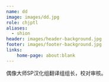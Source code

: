 ```yaml
---
name: dd
image: images/dd.jpg
role: chjptl
aliases:
  - shion
header: images/header-background.jpg
footer: images/footer-background.jpg
links:
    home-page: about:blank
---
```


偶像大师SP汉化组翻译组组长，校对审核。
